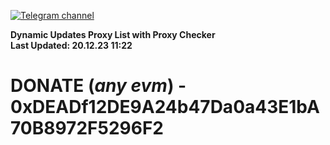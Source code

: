 [![Telegram channel](https://img.shields.io/endpoint?url=https://runkit.io/damiankrawczyk/telegram-badge/branches/master?url=https://t.me/n4z4v0d)](https://t.me/n4z4v0d) 

**Dynamic Updates Proxy List with Proxy Checker**  
**Last Updated: 20.12.23 11:22**

# DONATE (_any evm_) - 0xDEADf12DE9A24b47Da0a43E1bA70B8972F5296F2
